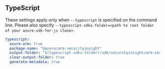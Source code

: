 ## TypeScript

These settings apply only when `--typescript` is specified on the command line.
Please also specify `--typescript-sdks-folder=<path to root folder of your azure-sdk-for-js clone>`.

``` yaml $(typescript)
typescript:
  azure-arm: true
  package-name: "@azure/arm-securityinsight"
  output-folder: "$(typescript-sdks-folder)/sdk/securityinsight/arm-securityinsight"
  clear-output-folder: true
  generate-metadata: true
```
